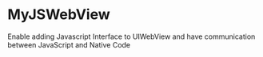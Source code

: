 MyJSWebView
===========

Enable adding Javascript Interface to UIWebView and have communication between JavaScript and Native Code
